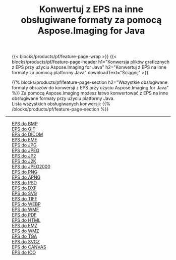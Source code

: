﻿---
title: Konwertuj z EPS na inne obsługiwane formaty za pomocą Aspose.Imaging for Java 
weight: 3920
url: /pl/java/conversion/from/eps 
lang: pl
langdirlevel: 2
locales: zh-hans,ja,it,ru,de,es,fr,nl,id,lt,pl,pt,vi,tr,ko,zh-hant,ar,hi,th,sv,cs,uk,he
description: Za pomocą Aspose.Imaging możesz łatwo konwertować z formatu EPS na inne formaty przy użyciu platformy Java
---

{{< blocks/products/pf/feature-page-wrap >}}
{{< blocks/products/pf/feature-page-header h1="Konwersja plików graficznych z EPS przy użyciu Aspose.Imaging for Java" h2="Konwertuj z EPS na inne formaty za pomocą platformy Java" downloadText="Ściągnij" >}}


{{% blocks/products/pf/feature-page-section  h2="Wszystkie obsługiwane formaty obrazów do konwersji z EPS przy użyciu Aspose.Imaging for Java" %}}
Za pomocą Aspose.Imaging możesz łatwo konwertować z EPS na inne obsługiwane formaty przy użyciu platformy Java.
<br/>
Lista wszystkich obsługiwanych konwersji:
{{% /blocks/products/pf/feature-page-section %}}
<div class="container-fluid productfamilypage bg-gray">
    <div class="convertypes bg-gray agp-content section">
        <div class="container">
		<hr style="margin-left:-20px;"/>
		<div class="row other-converters">
		    <div class='col-md-2 other-converter remove-lp remove-rp'><a href="/imaging/pl/java/conversion/eps-to-bmp" >EPS do BMP</a></div><div class='col-md-2 other-converter remove-lp remove-rp'><a href="/imaging/pl/java/conversion/eps-to-gif" >EPS do GIF</a></div><div class='col-md-2 other-converter remove-lp remove-rp'><a href="/imaging/pl/java/conversion/eps-to-dicom" >EPS do DICOM</a></div><div class='col-md-2 other-converter remove-lp remove-rp'><a href="/imaging/pl/java/conversion/eps-to-emf" >EPS do EMF</a></div><div class='col-md-2 other-converter remove-lp remove-rp'><a href="/imaging/pl/java/conversion/eps-to-jpg" >EPS do JPG</a></div><div class='col-md-2 other-converter remove-lp remove-rp'><a href="/imaging/pl/java/conversion/eps-to-jpeg" >EPS do JPEG</a></div><div class='col-md-2 other-converter remove-lp remove-rp'><a href="/imaging/pl/java/conversion/eps-to-jp2" >EPS do JP2</a></div><div class='col-md-2 other-converter remove-lp remove-rp'><a href="/imaging/pl/java/conversion/eps-to-j2k" >EPS do J2K</a></div><div class='col-md-2 other-converter remove-lp remove-rp'><a href="/imaging/pl/java/conversion/eps-to-jpeg2000" >EPS do JPEG2000</a></div><div class='col-md-2 other-converter remove-lp remove-rp'><a href="/imaging/pl/java/conversion/eps-to-png" >EPS do PNG</a></div><div class='col-md-2 other-converter remove-lp remove-rp'><a href="/imaging/pl/java/conversion/eps-to-apng" >EPS do APNG</a></div><div class='col-md-2 other-converter remove-lp remove-rp'><a href="/imaging/pl/java/conversion/eps-to-psd" >EPS do PSD</a></div><div class='col-md-2 other-converter remove-lp remove-rp'><a href="/imaging/pl/java/conversion/eps-to-dxf" >EPS do DXF</a></div><div class='col-md-2 other-converter remove-lp remove-rp'><a href="/imaging/pl/java/conversion/eps-to-svg" >EPS do SVG</a></div><div class='col-md-2 other-converter remove-lp remove-rp'><a href="/imaging/pl/java/conversion/eps-to-tiff" >EPS do TIFF</a></div><div class='col-md-2 other-converter remove-lp remove-rp'><a href="/imaging/pl/java/conversion/eps-to-webp" >EPS do WEBP</a></div><div class='col-md-2 other-converter remove-lp remove-rp'><a href="/imaging/pl/java/conversion/eps-to-wmf" >EPS do WMF</a></div><div class='col-md-2 other-converter remove-lp remove-rp'><a href="/imaging/pl/java/conversion/eps-to-pdf" >EPS do PDF</a></div><div class='col-md-2 other-converter remove-lp remove-rp'><a href="/imaging/pl/java/conversion/eps-to-html" >EPS do HTML</a></div><div class='col-md-2 other-converter remove-lp remove-rp'><a href="/imaging/pl/java/conversion/eps-to-emz" >EPS do EMZ</a></div><div class='col-md-2 other-converter remove-lp remove-rp'><a href="/imaging/pl/java/conversion/eps-to-wmz" >EPS do WMZ</a></div><div class='col-md-2 other-converter remove-lp remove-rp'><a href="/imaging/pl/java/conversion/eps-to-tga" >EPS do TGA</a></div><div class='col-md-2 other-converter remove-lp remove-rp'><a href="/imaging/pl/java/conversion/eps-to-svgz" >EPS do SVGZ</a></div><div class='col-md-2 other-converter remove-lp remove-rp'><a href="/imaging/pl/java/conversion/eps-to-canvas" >EPS do CANVAS</a></div><div class='col-md-2 other-converter remove-lp remove-rp'><a href="/imaging/pl/java/conversion/eps-to-ico" >EPS do ICO</a></div>
                </div>
        </div>
    </div>
</div>
<br/>

